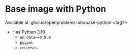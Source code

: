 # Base image with Python

Available at:  ghcr.io/openproblems-bio/base-python:<tag?>

* Has Python 3.10
  - `anndata~=0.8.0`
  - `pyyaml`
  - `requests`